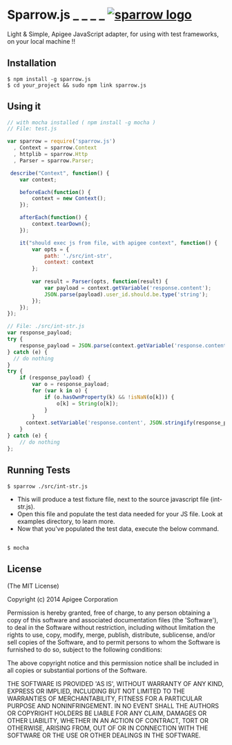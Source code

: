 # Sparrow.js  _ _ _ _ [![sparrow logo](http://f.cl.ly/items/2U1E2g0v1p272R312H3b/sparrow-logo.jpg)](http://apigee.com/)
  
  Light & Simple, Apigee JavaScript adapter, for using with test frameworks, on your local machine !!

## Installation
    $ npm install -g sparrow.js
    $ cd your_project && sudo npm link sparrow.js

## Using it
```js
// with mocha installed ( npm install -g mocha )
// File: test.js

var sparrow = require('sparrow.js')
  , Context = sparrow.Context
  , httplib = sparrow.Http
  , Parser = sparrow.Parser;

 describe("Context", function() {
    var context;

    beforeEach(function() {
        context = new Context();
    });

    afterEach(function() {
        context.tearDown();
    });

    it("should exec js from file, with apigee context", function() {
        var opts = {
            path: './src/int-str',
            context: context
        };
        
        var result = Parser(opts, function(result) {
            var payload = context.getVariable('response.content');
            JSON.parse(payload).user_id.should.be.type('string');
        });
    });
});
```

```js
// File: ./src/int-str.js
var response_payload;
try {
    response_payload = JSON.parse(context.getVariable('response.content'));
} catch (e) {
  // do nothing
}
try {
    if (response_payload) {
        var o = response_payload;
        for (var k in o) {
            if (o.hasOwnProperty(k) && !isNaN(o[k])) {
                o[k] = String(o[k]);
            }
        }
      context.setVariable('response.content', JSON.stringify(response_payload));
    }
} catch (e) {
    // do nothing
};
```

## Running Tests
    $ sparrow ./src/int-str.js
  
  * This will produce a test fixture file, next to the source javascript file (int-str.js).
  * Open this file and populate the test data needed for your JS file. Look at examples directory, to learn more.
  * Now that you've populated the test data, execute the below command.

##
    $ mocha


## License

(The MIT License)

Copyright (c) 2014 Apigee Corporation

Permission is hereby granted, free of charge, to any person obtaining
a copy of this software and associated documentation files (the
'Software'), to deal in the Software without restriction, including
without limitation the rights to use, copy, modify, merge, publish,
distribute, sublicense, and/or sell copies of the Software, and to
permit persons to whom the Software is furnished to do so, subject to
the following conditions:

The above copyright notice and this permission notice shall be
included in all copies or substantial portions of the Software.

THE SOFTWARE IS PROVIDED 'AS IS', WITHOUT WARRANTY OF ANY KIND,
EXPRESS OR IMPLIED, INCLUDING BUT NOT LIMITED TO THE WARRANTIES OF
MERCHANTABILITY, FITNESS FOR A PARTICULAR PURPOSE AND NONINFRINGEMENT.
IN NO EVENT SHALL THE AUTHORS OR COPYRIGHT HOLDERS BE LIABLE FOR ANY
CLAIM, DAMAGES OR OTHER LIABILITY, WHETHER IN AN ACTION OF CONTRACT,
TORT OR OTHERWISE, ARISING FROM, OUT OF OR IN CONNECTION WITH THE
SOFTWARE OR THE USE OR OTHER DEALINGS IN THE SOFTWARE.
